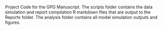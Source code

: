 Project Code for the GPG Manuscript. The scripts folder contains the data simulation and report compilation R markdown files that are output to the Reports folder. The analysis folder contains all model simulation outputs and figures. 
